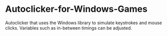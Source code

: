 # Autoclicker-for-Windows-Games
Autoclicker that uses the Windows library to simulate keystrokes and mouse clicks. Variables such as in-between timings can be adjusted.
